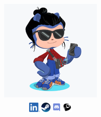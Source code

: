 <p align='center'>
    <img src="https://raw.githubusercontent.com/luca16s/luca16s/main/octocat.png" width="300"/>
</p>

<p align='center'>
    <a href="https://www.linkedin.com/in/gianfigueiredo/" target="_blank"><img height="30" src="https://raw.githubusercontent.com/luca16s/luca16s/main/in.png"></a>
    <a href="https://steamcommunity.com/id/gian_luca_/" target="_blank"><img height="30" src="https://raw.githubusercontent.com/luca16s/luca16s/main/steam.png"></a>
    <a href="https://discord.com/users/551810246587318272/" target="_blank"><img height="30" src="https://raw.githubusercontent.com/luca16s/luca16s/main/discord.png"></a>
    <a href="http://lattes.cnpq.br/7677595601047677" target="_blank"><img height="30" src="https://raw.githubusercontent.com/luca16s/luca16s/main/lattes.svg"></a>
</p>
